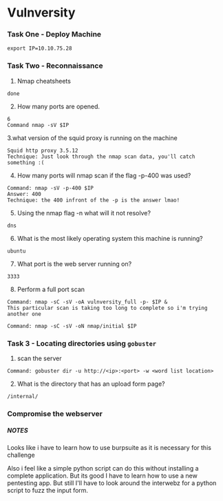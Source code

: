# Vulnversity


### Task One - Deploy Machine

```
export IP=10.10.75.28
```

### Task Two - Reconnaissance

1. Nmap cheatsheets 
```
done
```

2. How many ports are opened.
```
6
Command nmap -sV $IP
```

3.what version of the squid proxy is running on the machine 
```
Squid http proxy 3.5.12
Technique: Just look through the nmap scan data, you'll catch something :(
```

4. How many ports will nmap scan if the flag -p-400 was used?
```
Command: nmap -sV -p-400 $IP
Answer: 400
Technique: the 400 infront of the -p is the answer lmao!
```

5. Using the nmap flag -n what will it not resolve?
```
dns
```

6. What is the most likely operating system this machine is running?
```
ubuntu
```

7. What port is the web server running on?
```
3333
```

8. Perform a full port scan 
```
Command: nmap -sC -sV -oA vulnversity_full -p- $IP &
This particular scan is taking too long to complete so i'm trying another one

Command: nmap -sC -sV -oN nmap/initial $IP
```

### Task 3 - Locating directories using `gobuster`

1. scan the server
```
Command: gobuster dir -u http://<ip>:<port> -w <word list location>
```

2. What is the directory that has an upload form page?
```
/internal/
```

### Compromise the webserver













##### NOTES

Looks like i have to learn how to use burpsuite as it is necessary for this challenge

Also i feel like a simple python script can do this without installing a complete application. But its good I have to learn how to use a new pentesting app. But still I'll have to look around the interwebz for a python script to fuzz the input form.

